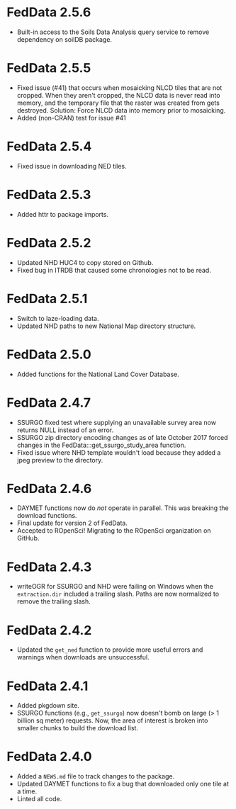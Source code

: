# FedData 2.5.6
* Built-in access to the Soils Data Analysis query service to remove dependency on
soilDB package.

# FedData 2.5.5
* Fixed issue (#41) that occurs when mosaicking NLCD tiles that are not cropped. 
When they aren't cropped, the NLCD data is never read into memory, and the temporary 
file that the raster was created from gets destroyed.
Solution: Force NLCD data into memory prior to mosaicking.
* Added (non-CRAN) test for issue #41

# FedData 2.5.4
* Fixed issue in downloading NED tiles.

# FedData 2.5.3
* Added httr to package imports.

# FedData 2.5.2
* Updated NHD HUC4 to copy stored on Github.
* Fixed bug in ITRDB that caused some chronologies not to be read.

# FedData 2.5.1
* Switch to laze-loading data.
* Updated NHD paths to new National Map directory structure.

# FedData 2.5.0
* Added functions for the National Land Cover Database.

# FedData 2.4.7
* SSURGO fixed test where supplying an unavailable survey area now returns NULL instead of an error.
* SSURGO zip directory encoding changes as of late October 2017 forced changes in the FedData:::get_ssurgo_study_area function.
* Fixed issue where NHD template wouldn't load because they added a jpeg preview to the directory.

# FedData 2.4.6
* DAYMET functions now do *not* operate in parallel. This was breaking the download functions.
* Final update for version 2 of FedData.
* Accepted to ROpenSci! Migrating to the ROpenSci organization on GitHub.

# FedData 2.4.3
* writeOGR for SSURGO and NHD were failing on Windows when the `extraction.dir` included a trailing slash. Paths are now normalized to remove the trailing slash.

# FedData 2.4.2
* Updated the `get_ned` function to provide more useful errors and warnings when downloads are unsuccessful.

# FedData 2.4.1
* Added pkgdown site.
* SSURGO functions (e.g., `get_ssurgo`) now doesn't bomb on large (> 1 billion sq meter) requests. Now, the area of interest is broken into smaller chunks to build the download list.

# FedData 2.4.0
* Added a `NEWS.md` file to track changes to the package.
* Updated DAYMET functions to fix a bug that downloaded only one tile at a time.
* Linted all code.



